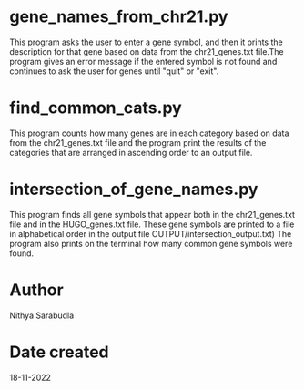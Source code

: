 # gene_names_from_chr21.py
 
 This program  asks the user to enter a gene symbol, and then it prints the description for that gene based on data from
the chr21_genes.txt file.The program gives an error message if the entered symbol is not found and continues to ask the
user for genes until "quit" or "exit".

# find_common_cats.py

This program counts how many genes are in each category based on data from the chr21_genes.txt file and
the program print the results of the categories that are arranged in ascending order to an output file.

# intersection_of_gene_names.py

This program finds all gene symbols that appear both in the chr21_genes.txt file and in the HUGO_genes.txt file.
These gene symbols are printed to a file in alphabetical order in the output file OUTPUT/intersection_output.txt)
The program also prints on the terminal how many common gene symbols were found.

# Author
Nithya Sarabudla

# Date created
18-11-2022
